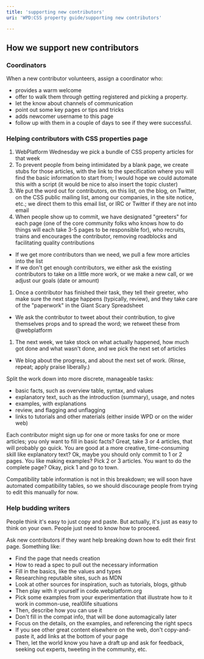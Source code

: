 ```yaml
---
title: 'supporting new contributors'
uri: 'WPD:CSS property guide/supporting new contributors'

---
```

## How we support new contributors

### Coordinators

When a new contributor volunteers, assign a coordinator who:

-   provides a warm welcome
-   offer to walk them through getting registered and picking a property.
-   let the know about channels of communication
-   point out some key pages or tips and tricks
-   adds newcomer username to this page
-   follow up with them in a couple of days to see if they were successful.

### Helping contributors with CSS properties page

1.  WebPlatform Wednesday we pick a bundle of CSS property articles for that week
2.  To prevent people from being intimidated by a blank page, we create stubs for those articles, with the link to the specification where you will find the basic information to start from; I would hope we could automate this with a script (it would be nice to also insert the topic cluster)
3.  We put the word out for contributors, on this list, on the blog, on Twitter, on the CSS public mailing list, among our companies, in the site notice, etc.; we direct them to this email list, or IRC or Twitter if they are not into email
4.  When people show up to commit, we have designated "greeters" for each page (one of the core community folks who knows how to do things will each take 3-5 pages to be responsible for), who recruits, trains and encourages the contributor, removing roadblocks and facilitating quality contributions

-   If we get more contributors than we need, we pull a few more articles into the list
-   If we don't get enough contributors, we either ask the existing contributors to take on a little more work, or we make a new call, or we adjust our goals (date or amount)

1.  Once a contributor has finished their task, they tell their greeter, who make sure the next stage happens (typically, review), and they take care of the "paperwork" in the Giant Scary Spreadsheet

-   We ask the contributor to tweet about their contribution, to give themselves props and to spread the word; we retweet these from @webplatform

1.  The next week, we take stock on what actually happened, how much got done and what wasn't done, and we pick the next set of articles

-   We blog about the progress, and about the next set of work. (Rinse, repeat; apply praise liberally.)

Split the work down into more discrete, manageable tasks:

-   basic facts, such as overview table, syntax, and values
-   explanatory text, such as the introduction (summary), usage, and notes
-   examples, with explanations
-   review, and flagging and unflagging
-   links to tutorials and other materials (either inside WPD or on the wider web)

Each contributor might sign up for one or more tasks for one or more articles; you only want to fill in basic facts? Great, take 3 or 4 articles, that will probably go quick. You are good at a more creative, time-consuming skill like explanatory text? Ok, maybe you should only commit to 1 or 2 pages. You like making examples? Pick 2 or 3 articles. You want to do the complete page? Okay, pick 1 and go to town.

Compatibility table information is not in this breakdown; we will soon have automated compatibility tables, so we should discourage people from trying to edit this manually for now.

### Help budding writers

People think it's easy to just copy and paste. But actually, it's just as easy to think on your own. People just need to know how to proceed.

Ask new contributors if they want help breaking down how to edit their first page. Something like:

-   Find the page that needs creation
-   How to read a spec to pull out the necessary information
-   Fill in the basics, like the values and types
-   Researching reputable sites, such as MDN
-   Look at other sources for inspiration, such as tutorials, blogs, github
-   Then play with it yourself in code.webplatform.org
-   Pick some examples from your experimentation that illustrate how to it work in common-use, real0life situations
-   Then, describe how you can use it
-   Don't fill in the compat info, that will be done automagically later
-   Focus on the details, on the examples, and referencing the right specs
-   If you see other great content elsewhere on the web, don't copy-and-paste it, add links at the bottom of your page
-   Then, let the world know you have a draft up and ask for feedback, seeking out experts, tweeting in the community, etc.
